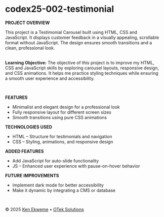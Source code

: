 # codex25-002-testimonial

<p><strong>PROJECT OVERVIEW</strong></p>
This project is a Testimonial Carousel built using HTML, CSS and JavaScript. It displays customer feedback in a visually appealing, scrollable format without JavaScript. The design ensures smooth transitions and a clean, professional look.
<br><br>
<p><strong>Learning Objective:</strong> The objective of this project is to improve my HTML, CSS and JavaScript skills by exploring carousel layouts, responsive design, and CSS animations. It helps me practice styling techniques while ensuring a smooth user experience and accessibility.</p>
<br>
<p><strong>FEATURES</strong></p>
<ul>
  <li>Minimalist and elegant design for a professional look</li>
  <li>Fully responsive layout for different screen sizes</li>
  <li>Smooth transitions using pure CSS animations</li>
</ul>
<p><strong>TECHNOLOGIES USED</strong></p>
<ul>
  <li>HTML – Structure for testimonials and navigation</li>
  <li>CSS – Styling, animations, and responsive design</li>
</ul>

<p><strong>ADDED FEATURES</strong></p>
<ul>
  <li>Add JavaScript for auto-slide functionality</li>
  <li>JS – Enhanced user experience with pause-on-hover behavior</li>
</ul>

<p><strong>FUTURE IMPROVEMENTS</strong></p>
<ul>
  <li>Implement dark mode for better accessibility</li>
  <li>Make it dynamic by integrating a CMS or database</li>
</ul>
<br>
<footer>
    <p>&copy; 2025 <a href="https://www.linkedin.com/in/ekweme-ken" target="_blank">Ken Ekweme</a> &bull; <a href="https://www.oteksolutions.net" target="_blank">OTek Solutions</a></p>
</footer>
